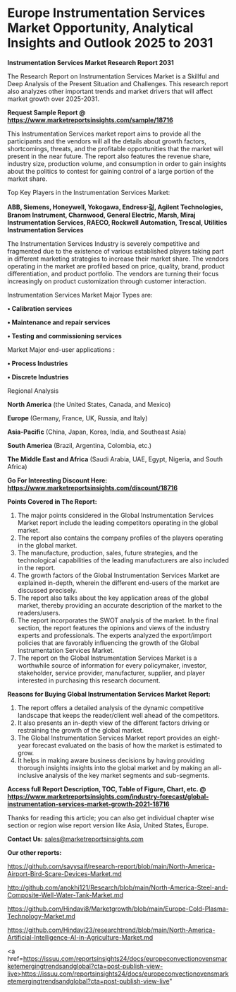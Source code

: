  # Europe Instrumentation Services Market Opportunity, Analytical Insights and Outlook 2025 to 2031

<strong>Instrumentation Services Market Research Report 2031</strong>

The Research Report on Instrumentation Services Market is a Skillful and Deep Analysis of the Present Situation and Challenges. This research report also analyzes other important trends and market drivers that will affect market growth over 2025-2031.

<strong>Request Sample Report @ <a href=https://www.marketreportsinsights.com/sample/18716>https://www.marketreportsinsights.com/sample/18716</a></strong>

This Instrumentation Services market report aims to provide all the participants and the vendors will all the details about growth factors, shortcomings, threats, and the profitable opportunities that the market will present in the near future. The report also features the revenue share, industry size, production volume, and consumption in order to gain insights about the politics to contest for gaining control of a large portion of the market share.

Top Key Players in the Instrumentation Services Market:

<strong>ABB, Siemens, Honeywell, Yokogawa, Endressᶫ걺, Agilent Technologies, Branom Instrument, Charnwood, General Electric, Marsh, Miraj Instrumentation Services, RAECO, Rockwell Automation, Trescal, Utilities Instrumentation Services</strong>

The Instrumentation Services Industry is severely competitive and fragmented due to the existence of various established players taking part in different marketing strategies to increase their market share. The vendors operating in the market are profiled based on price, quality, brand, product differentiation, and product portfolio. The vendors are turning their focus increasingly on product customization through customer interaction.

Instrumentation Services Market Major Types are:

<strong>• Calibration services

• Maintenance and repair services

• Testing and commissioning services</strong>

Market Major end-user applications :

<strong>• Process Industries

• Discrete Industries</strong>

Regional Analysis

</u><strong><b>North America</b></strong> (the United States, Canada, and Mexico)

<strong><b>Europe </b></strong>(Germany, France, UK, Russia, and Italy)

<strong><b>Asia-Pacific</b></strong> (China, Japan, Korea, India, and Southeast Asia)

<strong><b>South America</b></strong> (Brazil, Argentina, Colombia, etc.)

<strong><b>The Middle East and Africa</b></strong> (Saudi Arabia, UAE, Egypt, Nigeria, and South Africa)

<strong>Go For Interesting Discount Here: <a href=https://www.marketreportsinsights.com/discount/18716>https://www.marketreportsinsights.com/discount/18716</a></strong>

<strong>Points Covered in The Report:</strong>
<ol>
  <li>The major points considered in the Global Instrumentation Services Market report include the leading competitors operating in the global market.</li>
  <li>The report also contains the company profiles of the players operating in the global market.</li>
  <li>The manufacture, production, sales, future strategies, and the technological capabilities of the leading manufacturers are also included in the report.</li>
  <li>The growth factors of the Global Instrumentation Services Market are explained in-depth, wherein the different end-users of the market are discussed precisely.</li>
  <li>The report also talks about the key application areas of the global market, thereby providing an accurate description of the market to the readers/users.</li>
  <li>The report incorporates the SWOT analysis of the market. In the final section, the report features the opinions and views of the industry experts and professionals. The experts analyzed the export/import policies that are favorably influencing the growth of the Global Instrumentation Services Market.</li>
  <li>The report on the Global Instrumentation Services Market is a worthwhile source of information for every policymaker, investor, stakeholder, service provider, manufacturer, supplier, and player interested in purchasing this research document.</li>
</ol>
<strong>Reasons for Buying Global Instrumentation Services Market Report:</strong>

<ol>
  <li>The report offers a detailed analysis of the dynamic competitive landscape that keeps the reader/client well ahead of the competitors.</li>
  <li>It also presents an in-depth view of the different factors driving or restraining the growth of the global market.</li>
  <li>The Global Instrumentation Services Market report provides an eight-year forecast evaluated on the basis of how the market is estimated to grow.</li>
  <li>It helps in making aware business decisions by having providing thorough insights insights into the global market and by making an all-inclusive analysis of the key market segments and sub-segments.</li>
</ol>
<strong>Access full Report Description, TOC, Table of Figure, Chart, etc. @ <a href=https://www.marketreportsinsights.com/industry-forecast/global-instrumentation-services-market-growth-2021-18716>https://www.marketreportsinsights.com/industry-forecast/global-instrumentation-services-market-growth-2021-18716</a></strong>


Thanks for reading this article; you can also get individual chapter wise section or region wise report version like Asia, United States, Europe.

<strong>Contact Us:</strong>
sales@marketreportsinsights.com

<strong>Our other reports:</strong>

<a href=https://github.com/sayysaif/research-report/blob/main/North-America-Airport-Bird-Scare-Devices-Market.md>https://github.com/sayysaif/research-report/blob/main/North-America-Airport-Bird-Scare-Devices-Market.md</a>

<a href=http://github.com/anokhi121/Research/blob/main/North-America-Steel-and-Composite-Well-Water-Tank-Market.md>http://github.com/anokhi121/Research/blob/main/North-America-Steel-and-Composite-Well-Water-Tank-Market.md</a>

<a href=https://github.com/Hindavi8/Marketgrowth/blob/main/Europe-Cold-Plasma-Technology-Market.md>https://github.com/Hindavi8/Marketgrowth/blob/main/Europe-Cold-Plasma-Technology-Market.md</a>

<a href=https://github.com/Hindavi23/researchtrend/blob/main/North-America-Artificial-Intelligence-AI-in-Agriculture-Market.md>https://github.com/Hindavi23/researchtrend/blob/main/North-America-Artificial-Intelligence-AI-in-Agriculture-Market.md</a>

<a href=https://issuu.com/reportsinsights24/docs/europeconvectionovensmarketemergingtrendsandglobal?cta=post-publish-view-live>https://issuu.com/reportsinsights24/docs/europeconvectionovensmarketemergingtrendsandglobal?cta=post-publish-view-live</a>"

